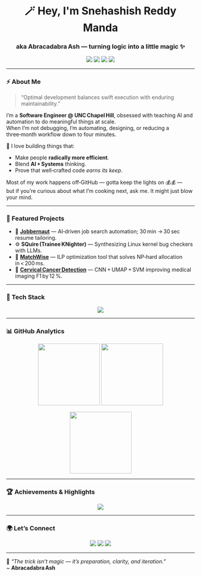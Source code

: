 <!-- 🌌 Profile Header -->
<h1 align="center">🪄 Hey, I'm <strong>Snehashish Reddy Manda</strong></h1>
<h3 align="center">aka <strong>Abracadabra Ash</strong> — turning logic into a little magic ✨</h3>

<p align="center">
  <a href="https://srmanda.com" target="_blank"><img src="https://img.shields.io/badge/Portfolio-000000?style=flat&logo=About.me&logoColor=white"/></a>
  <a href="https://www.linkedin.com/in/srmanda-cs/" target="_blank"><img src="https://img.shields.io/badge/LinkedIn-0A66C2?style=flat&logo=linkedin&logoColor=white"/></a>
  <a href="https://github.com/srmanda-cs" target="_blank"><img src="https://img.shields.io/badge/GitHub-171515?style=flat&logo=github&logoColor=white"/></a>
  <a href="mailto:srmanda.cs@gmail.com"><img src="https://img.shields.io/badge/Email-D14836?style=flat&logo=gmail&logoColor=white"/></a>
</p>

---

### ⚡ About Me

> “Optimal development balances swift execution with enduring maintainability.”

I’m a **Software Engineer @ UNC Chapel Hill**, obsessed with teaching AI and automation to do meaningful things at scale.  
When I’m not debugging, I’m automating, designing, or reducing a three‑month workflow down to four minutes.

🧠 I love building things that:  
- Make people **radically more efficient**.  
- Blend **AI + Systems** thinking.  
- Prove that well‑crafted code *earns its keep*.  

Most of my work happens off‑GitHub — gotta keep the lights on 💰💰 —  
but if you’re curious about what I’m cooking next, ask me. It might just blow your mind.

---

### 🧱 Featured Projects

- 🔮 [**Jobbernaut**](https://jobbernaut.srmanda.com/) — AI‑driven job search automation; 30 min → 30 sec resume tailoring.  
- ⚙️ **SQuire (Trainee KNighter)** — Synthesizing Linux kernel bug checkers with LLMs.  
- 🧩 [**MatchWise**](https://github.com/orgs/yashas-hm-unc/teams/523/repositories) — ILP optimization tool that solves NP‑hard allocation in < 200 ms.  
- 🧬 [**Cervical Cancer Detection**](https://www.kaggle.com/code/ashishreddy9000/fyp-track-2-darknet-feat-ext-svm-quadri) — CNN + UMAP + SVM improving medical imaging F1 by 12 %.

---

### 🧰 Tech Stack

<p align="center">
  <img src="https://skillicons.dev/icons?i=python,typescript,react,nextjs,flask,fastapi,java,spring,aws,azure,docker,kubernetes,postgresql,mysql,git,githubactions,linux,tensorflow,pytorch" />
</p>

---

### 📊 GitHub Analytics

<p align="center">
  <img src="https://github-readme-stats.vercel.app/api?username=srmanda-cs&show_icons=true&theme=tokyonight&hide_border=true" height="165"/>
  <img src="https://github-readme-stats.vercel.app/api/top-langs/?username=srmanda-cs&layout=compact&theme=tokyonight&hide_border=true" height="165"/>
</p>

<p align="center">
  <img src="https://streak-stats.demolab.com?user=srmanda-cs&theme=tokyonight&hide_border=true" height="165"/>
</p>

---

### 🏆 Achievements & Highlights
<p align="center">
  <img src="https://github-profile-trophy.vercel.app/?username=srmanda-cs&theme=tokyonight&margin-w=8&no-bg=true&no-frame=true" />
</p>

---

### 🌍 Let’s Connect

<p align="center">
  <a href="https://srmanda.com"><img src="https://img.shields.io/badge/Website-srmanda.com-0e76a8?style=for-the-badge"/></a>
  <a href="https://www.linkedin.com/in/srmanda-cs/"><img src="https://img.shields.io/badge/LinkedIn-Snehashish%20Reddy%20Manda-0077B5?style=for-the-badge&logo=linkedin"/></a>
  <a href="mailto:srmanda.cs@gmail.com"><img src="https://img.shields.io/badge/Email-Contact%20Me-D14836?style=for-the-badge&logo=gmail&logoColor=white"/></a>
</p>

---

💬 *“The trick isn’t magic — it’s preparation, clarity, and iteration.”*  
~ **Abracadabra Ash**
